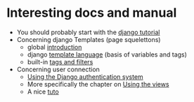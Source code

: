 
# Interesting docs and manual

 * You should probably start with the [django tutorial](https://docs.djangoproject.com/en/2.2/intro/tutorial01/)
 * Concerning django Templates (page squelettons)
   * global [introduction](https://docs.djangoproject.com/en/2.2/topics/templates/)
   * django [template language](https://docs.djangoproject.com/en/2.2/topics/templates/#the-django-template-language) (basis of variables and tags)
   * built-in [tags and filters](https://docs.djangoproject.com/en/2.2/ref/templates/builtins/#ref-templates-builtins-tags)
 * Concerning user connection
   * [Using the Django authentication system](https://docs.djangoproject.com/en/2.2/topics/auth/default/)
   * More specifically the chapter on [Using the views](https://docs.djangoproject.com/en/2.2/topics/auth/default/#using-the-views)
   * A nice [tuto](https://wsvincent.com/django-user-authentication-tutorial-login-and-logout/)
